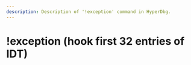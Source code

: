 ```yaml
---
description: Description of '!exception' command in HyperDbg.
---
```


# !exception \(hook first 32 entries of IDT\)

